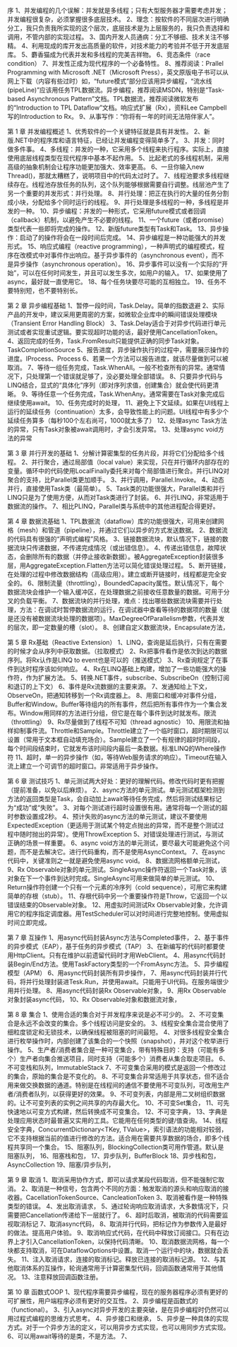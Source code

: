 序
1、并发编程的几个误解：并发就是多线程；只有大型服务器才需要考虑并发；并发编程很复杂，必须掌握很多底层技术。
2、理念：按软件的不同层次进行明确分工，我只负责我所实现的这个层次，底层技术是为上层服务的，我只负责选择和调用，不管内部的实现过程。
3、国内开发人员通病：分工不够细、技术关注不够精。
4、利用现成的库开发出高质量的软件，对技术能力的考验并不低于开发底层库。
5、麝香猫成为代表并发和多线程的完美吉祥物。
6、竞态条件（race condition）
7、并发性正成为现代程序的一个必备特性。
8、推荐阅读：Prallel Programming with Microsoft .NET（Microsoft Press），英文原版电子书可以从网上下载（内容有些过时）如，“future模式”部分应该用异步编程，“流水线(pipeLine)”应该用任务TPL数据流。异步编程，推荐阅读MSDN，特别是“Task-based Asynchronous Pattern”文档。TPL数据流，推荐阅读微软发布的“Introduction to TPL Dataflow”文档。响应式扩展（Rx），资料Lee Campbell写的Introduction to Rx。
9、从事写作：“你将有一年的时间无法陪伴家人”。

第 1 章 并发编程概述
1、优秀软件的一个关键特征就是具有并发性。
2、新版.NET中的程序库和语言特征，已经让并发编程变得简单多了。
3、并发：同时做多件事。
4、多线程：并发的一种，它采用多个线程来执行程序。实际上，直接使用底层线程类型在现代程序中基本不起作用。
5、比起老式的多线程机制，采用高级的抽象机制会让程序功能更加强大、效率更高。
6、一旦你输入new Thread()，那就太糟糕了，说明项目中的代码太过时了。
7、线程池要求多线程继续存在。线程池存放任务的队列，这个队列能够根据需要自行调整。线层池产生了另一个重要的并发形式：并行处理。
8、并行处理：把正在执行的大量的任务分割成小块，分配给多个同时运行的线程。
9、并行处理是多线程的一种，多线程是并发的一种。
10、异步编程：并发的一种形式，它采用future模式或者回调（callback）机制，以避免产生不必要的线程。
11、一个future（或者promise）类型代表一些即将完成的操作。
12、新版future类型有Task和Task<TResult>。
13、异步操作：启动了的操作将会在一段时间后完成。
14、异步编程是一种功能强大的并发形式。
15、响应式编程（reactive programming），一种声明式的编程模式，程序在改模式中对事件作出响应。基于异步事件的（asynchronous event），而不是异步操作（asynchronous operation）。
16、异步事件可以没有一个实际的“开始”，可以在任何时间发生，并且可以发生多次，如用户的输入。
17、如果使用了async，最好就一直使用它。
18、每个任务块要尽可能的互相独立。
19、任务不要特别短，也不要特别长。


第 2 章 异步编程基础
1、暂停一段时间，Task.Delay。简单的指数退避
2、实际产品的开发中，建议采用更周密的方案，如微软企业库中的瞬间错误处理模块（Transient Error Handling Block）
3、Task.Delay适合于对异步代码进行单元测试或者实现重试逻辑。要实现超时功能的话，最好使用CancellationToken。
4、返回完成的任务，Task.FromResult只能提供正确的同步Task对象。TaskCompletionSource
5、报告进度，异步操作执行的过程中，需要展示操作的进度。IProcess<T>、Process<T>
6、若果一个方法可以报告进度，就该尽量做到可以被取消。
7、等待一组任务完成，Task.WhenAll。一般不检查所有的异常。通常情况下，只处理第一个错误就足够了，没必要处理全部错误。
8、只要异步代码与LINQ结合，显式的“具体化”序列（即对序列求值，创建集合）就会使代码更清晰。
9、等待任意一个任务完成，Task.WhenAny。通常需要在Task对象完成后继续使用await。
10、任务完成时的处理，
11、避免上下文延续。如果在UI线程上运行的延续任务（continuation）太多，会导致性能上的问题。UI线程中有多少个延续任务算多（每秒100个左右尚可，1000就太多了）
12、处理async Task方法的异常，只有Task对象被await调用时，才会引发异常。
13、处理async void方法的异常

第 3 章 并行开发的基础
1、分解计算密集型的任务片段，并将它们分配给多个线程。
2、并行聚合，通过局部值（local value）来实现，只在并行循环内部存在的变量。循环中的代码使用LocalFinally委托来对每个局部值进行聚合。并行LINQ对聚合的支持，比Parallel类更加顺手。
3、并行调用，Parallel.Invoke。
4、动态并行，直接使用Task类（最简单）。
5、Task类的功能很强大，Parallel类和并行LINQ只是为了使用方便，从而对Task类进行了封装。
6、并行LINQ，非常适用于数据流的操作。
7、相比PLINQ，Parallel类与系统中的其他进程配合得更好。


第 4 章 数据流基础
1、TPL数据流（dataflow）库的功能很强大，可用来创建网格（mesh）和管道（pipeline），并通过它们以异步的方式发送数据。
2、数据流的代码具有很强的“声明式编程”风格。
3、链接数据流块，默认情况下，链接的数据流块只传递数据，不传递完成情况（或出错信息）。
4、传递出错信息，故障状态，会删除所有的数据（并停止接收新数据）。被AggregateException封装很多层，用AggregateException.Flatten方法可以简化错误处理过程。
5、断开链接，在处理的过程中修改数据结构（高级应用）。建立或断开链接时，线程都是完全安全的。
6、限制流量（throttling），BoundedCapacity属性。默认情况下，每个数据流块会维护一个输入缓冲区，在处理数据之前接收任意数量的数据。可用于分叉的负载平衡。
7、数据流块的并行处理，难点：找出哪些数据流块需要并行处理，方法：在调试时暂停数据流的运行，在调试器中查看等待的数据项的数量（就是还没有被数据流块处理的数据项）。MaxDegreeOfParallelism参数，代表并发的层次，即一定数量的槽（slot）。
8、创建自定义数据流块，Encapsulate方法，

第 5 章 Rx基础（Reactive Extension）
1、LINQ，查询是延后执行，只有在需要的时候才会从序列中获取数据。（拉取模式）
2、Rx把事件看作是依次到达的数据序列。将Rx认作是LINQ to event也是可以的（推送模式）
3、Rx查询规定了在事件到达时程序该如何响应。
4、Rx在LINQ基础上构建，增加了一些功能强大的操作符，作为扩展方法。
5、转换.NET事件，subscribe、SubscribeOn（控制订阅和退订的上下文）
6、事件是Rx流数据的主要来源。
7、发通知给上下文，ObserveOn，把通知转移到一个Rx调度器上。
8、用窗口和缓冲对事件分组，Buffer和Window。Buffer等待组内的所有事件，然后把所有事件作为一个集合发布。Window用同样的方法进行分组，但它是在每个事件到达时就发布。限流（throttling）
9、Rx尽量做到了线程不可知（thread agnostic）
10、用限流和抽样抑制事件流。Throttle和Sample。Throttle建立了一个临时窗口，超时期限可以设置（常用于文本框自动填充场合）。Sample建立了一个有规律的超时时间段，每个时间段结束时，它就发布该时间段内最后一条数据。标准LINQ的Where操作符
11、超时，单一的异步操作（如，等待Web服务请求的响应）。Timeout在输入流上建立一个可调节的超时窗口。非常适用于异步操作。

第 6 章 测试技巧
1、单元测试两大好处：更好的理解代码。修改代码时更有把握（提前准备，以免以后麻烦）。
2、async方法的单元测试。单元测试框架检测到方法的返回类型是Task，会自动加上await等待任务完成，然后将测试结果标记为“成功”或“失败”。
3、对每个测试进行超时设置很有用。通常将每一个测试的超时参数设置成2秒。
4、预计失败的async方法的单元测试，建议不要使用ExpectedException（更适用于测试某个特定点抛出的异常，而不是整个测试过程中随时抛出的异常）。使用ThrowException
5、对错误处理进行测试，与测试正确的场景一样重要。
6、async void方法的单元测试，要尽最大可能避免这个问题，而不是去解决它。进行代码重构，而不是使用AsyncContext。
7、在async代码中，关键准则之一就是避免使用async void。
8、数据流网格额单元测试，
9、Rx Observable对象的单元测试。SingleAsync操作符返回一个Task<T>对象，该对象在下一个事件到达时完成。SingleAsync可用来做简单的单元测试。
10、Return操作符创建一个只有一个元素的冷序列（cold sequence），可用它来构建简单的存根（stub）。
11、存根代码中另一个重要操作符是Throw，它返回一个以错误结束的Observable对象。
12、用虚拟时间测试Rx Observable对象，允许调用它的程序指定调度器。用TestScheduler可以对时间进行完整地控制。使用虚拟时间立即完成。

第 7 章 互操作
1、用async代码封装Async方法与Completed事件，
2、基于事件的异步模式（EAP），基于任务的异步模式（TAP）
3、在新编写的代码时都要使用HttpClient。只有在维护以前遗留代码时才用WebClient。
4、用async代码封装Begin/End方法。使用TaskFactory类型的一个FromAsync方法。
5、异步编程模型（APM）
6、用async代码封装所有异步操作，
7、用async代码封装并行代码，将并行处理封装进Tesk.Run，并使用await。只能用于UI代码。在服务端很少用并行处理。
8、用async代码封装Rx Observable对象，
9、用Rx Observable对象封装async代码，
10、Rx Observable对象和数据流对象，

第 8 章 集合
1、使用合适的集合对于并发程序来说是必不可少的。
2、不可变集合是永远不会改变的集合。多个线程访问是安全的。
3、线程安全集合混合使用了细粒度锁定和无锁技术，以确保线程被阻塞的时间最短。
4、对很多线程安全集合进行枚举操作时，内部创建了该集合的一个快照（snapshot），并对这个枚举进行操作。
5、生产者/消费者集合是一种可变集合，带有特殊目的：支持（可能有多个）生产者向集合推送项目，同时支持（可能多个）消费者从集合取走项目。
6、不可变栈和队列，ImmutableStack
7、不可变集合采用的模式是返回一个修改过的集合，原始的集合是不变化的。
8、不可变集合非常适用于共享状态，但不适合用来做交换数据的通道。特别是在线程间的通信不要使用不可变队列，可改用生产者/消费者队列，以获得更好的效果。
9、不可变列表，内部是用二叉树组织数据的。让不可变列表的实例之间共享的内存最大化。
10、不可变Set集合，
11、可先快速地以可变方式构建，然后转换成不可变集合。
12、不可变字典，
13、字典是处理应用状态时最普遍又实用的工具。它能用在任何类型的键/值查询。
14、线程安全字典，ConcurrentDictionary<TKey, TValue>，索引语法的功能相对较弱，它不支持根据当前的值进行修改的方法。适合用在需要共享数据的场合，即多个线程共享同一个集合。
15、阻塞队列，BlockingCollection<T>类可用作管道。默认是阻塞队列，
16、阻塞栈和包，
17、异步队列，BufferBlock<T>
18、异步栈和包，AsyncCollection<T>
19、阻塞/异步队列，

第 9 章 取消
1、取消采用协作方式，即可以请求某段代码取消，但不能强制它取消。
2、取消是一种信号，包含两个不同的方面：触发取消的源头和响应取消的接收器。CacellationTokenSource、CancleationToken
3、取消被看作是一种特殊类型的错误。
4、发出取消请求，
5、通过轮询响应取消请求，大多数情况下，只需要把Cancellation传递给下一层就行了。
6、超时后取消，被取消的代码需要监视取消标记
7、取消async代码，
8、取消并行代码，把标记作为参数传入是最好的做法。提高用户体验。
9、取消响应式代码，在代码中释放订阅接口。只有在边界上才引入CancellationToken，以保持代码清晰。
10、取消数据流网格，每一个块都支持取消，可在DataflowOptions中设置。取消一个运行中的块，数据就会丢失。
11、注入取消请求，连接的取消标记。释放已连接的取消标记源。
12、与其他取消体系的互操作，轮询通常用于计算密集型代码，回调函数通常用于其他情况。
13、注意释放回调函数注册。

第 10 章 函数式OOP
1、现代程序需要异步编程，现在的服务器程序必须有更好的可扩展性，用户端程序必须有更好的交互性。
2、异步编程是函数式的（functional）。
3、引入async对异步开发的主要突破，是在异步编程时仍然可以用过程式编程的思维方式思考。
4、异步接口和继承，
5、异步是一种具体的实现方式。对于一个异步方法的定义，可以用异步方式实现，也可以用同步方式实现。
6、可以用await等待的是类，不是方法。
7、

